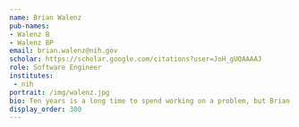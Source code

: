 ```yaml
---
name: Brian Walenz
pub-names:
- Walenz B
- Walenz BP
email: brian.walenz@nih.gov
scholar: https://scholar.google.com/citations?user=JoH_gUQAAAAJ
role: Software Engineer
institutes:
 - nih
portrait: /img/walenz.jpg
bio: Ten years is a long time to spend working on a problem, but Brian proudly admits that he has spent that long working on the DNA sequence read assembly problem. In that time, he has seen five new sequencing technologies introduced (there were certainly more that tried but they never gained significant presence). Each technology came with the promise of solving all assembly problems, only for us to painfully discover that each one introduced a new set of problems. As a result, each new technology required adjustments, or even entirely new algorithms, to handle their specific characteristics and systematic errors. This is why he is still doing read assembly after ten years. It is just one problem, but it changes every year.
display_order: 300
---
```

